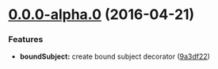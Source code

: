 <a name="0.0.0-alpha.0"></a>
# [0.0.0-alpha.0](https://github.com/blesh/bound-subject-decorator/compare/0.0.0-alpha.0...v0.0.0-alpha.0) (2016-04-21)


### Features

* **boundSubject:** create bound subject decorator ([9a3df22](https://github.com/blesh/bound-subject-decorator/commit/9a3df22))



